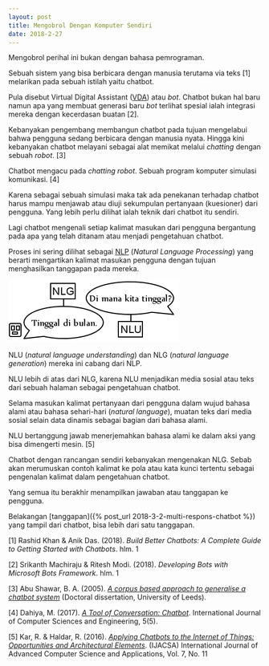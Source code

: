 ```yaml
---
layout: post
title: Mengobrol Dengan Komputer Sendiri
date: 2018-2-27
---
```


Mengobrol perihal ini bukan dengan bahasa pemrograman.

Sebuah sistem yang bisa berbicara dengan manusia terutama via teks [1] melarikan pada sebuah istilah yaitu chatbot.

Pula disebut Virtual Digital Assistant ([VDA](https://www.inbenta.com/en/blog/difference-chatbot-virtual-assistant)) atau _bot_. Chatbot bukan hal baru namun apa yang membuat generasi baru _bot_ terlihat spesial ialah integrasi mereka dengan kecerdasan buatan [2].

Kebanyakan pengembang membangun chatbot pada tujuan mengelabui bahwa pengguna sedang berbicara dengan manusia nyata. Hingga kini kebanyakan chatbot melayani sebagai alat memikat melalui _chatting_ dengan sebuah _robot_. [3]

Chatbot mengacu pada _chatting robot_. Sebuah program komputer simulasi komunikasi. [4]

Karena sebagai sebuah simulasi maka tak ada penekanan terhadap chatbot harus mampu menjawab atau diuji sekumpulan pertanyaan (kuesioner) dari pengguna. Yang lebih perlu dilihat ialah teknik dari chatbot itu sendiri.

Lagi chatbot mengenali setiap kalimat masukan dari pengguna bergantung pada apa yang telah ditanam atau menjadi pengetahuan chatbot.

Proses ini sering dilihat sebagai [NLP](http://www.myreaders.info/10_Natural_Language_Processing.pdf) (_Natural Language Processing_) yang berarti mengartikan kalimat masukan pengguna dengan tujuan menghasilkan tanggapan pada mereka.

![Cabang NLP](/images/nlgnlu1.png "Bagian NLP")

NLU (_natural language understanding_) dan NLG (_natural language generation_) mereka ini cabang dari NLP.

NLU lebih di atas dari NLG, karena NLU menjadikan media sosial atau teks dari sebuah halaman sebagai pengetahuan chatbot.

Selama masukan kalimat pertanyaan dari pengguna dalam wujud bahasa alami atau bahasa sehari-hari (_natural language_), muatan teks dari media sosial selain data dinamis sebagai bagian dari bahasa alami.

NLU bertanggung jawab menerjemahkan bahasa alami ke dalam aksi yang bisa dimengerti mesin. [5]

Chatbot dengan rancangan sendiri kebanyakan mengenakan NLG. Sebab akan merumuskan contoh kalimat ke pola atau kata kunci tertentu sebagai pengenalan kalimat dalam pengetahuan chatbot.

Yang semua itu berakhir menampilkan jawaban atau tanggapan ke pengguna.

Belakangan [tanggapan]({% post_url 2018-3-2-multi-respons-chatbot %}) yang tampil dari chatbot, bisa lebih dari satu tanggapan.

[1] Rashid Khan & Anik Das. (2018). _Build Better Chatbots: A Complete Guide to Getting Started with Chatbots_. hlm. 1

[2] Srikanth Machiraju & Ritesh Modi. (2018). _Developing Bots with Microsoft Bots Framework_. hlm. 1

[3] Abu Shawar, B. A. (2005). [_A corpus based approach to generalise a chatbot system_](http://etheses.whiterose.ac.uk/1323/1/abushawar.pdf) (Doctoral dissertation, University of Leeds).

[4] Dahiya, M. (2017). [_A Tool of Conversation: Chatbot_](http://www.ijcseonline.org/pub_paper/27-IJCSE-02149.pdf). International Journal of Computer Sciences and Engineering, 5(5).

[5] Kar, R. & Haldar, R. (2016). [_Applying Chatbots to the Internet of Things: Opportunities and Architectural Elements_](https://thesai.org/Downloads/Volume7No11/Paper_19-Applying_Chatbots_to_the_Internet_of_Things.pdf). (IJACSA) International Journal of Advanced Computer Science and Applications, Vol. 7, No. 11